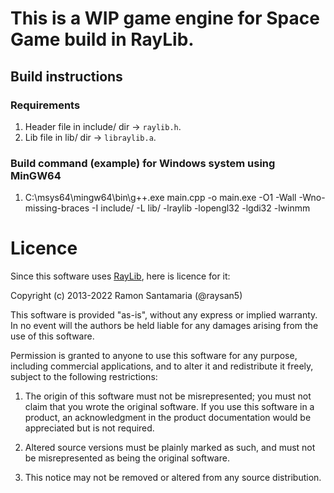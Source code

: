 # This is a WIP game engine for Space Game build in RayLib.

## Build instructions
### Requirements
1. Header file in include/ dir -> `raylib.h`.
2. Lib file in lib/ dir -> `libraylib.a`.

### Build command (example) for Windows system using MinGW64
1. C:\msys64\mingw64\bin\g++.exe main.cpp -o main.exe -O1 -Wall -Wno-missing-braces -I include/ -L lib/ -lraylib -lopengl32 -lgdi32 -lwinmm

# Licence

Since this software uses [RayLib](https://www.raylib.com/index.html), here is licence for it:

Copyright (c) 2013-2022 Ramon Santamaria (@raysan5)

This software is provided "as-is", without any express or implied warranty. In no event will the authors be held liable for any damages arising from the use of this software.

Permission is granted to anyone to use this software for any purpose, including commercial applications, and to alter it and redistribute it freely, subject to the following restrictions:

1. The origin of this software must not be misrepresented; you must not claim that you wrote the original software. If you use this software in a product, an acknowledgment in the product documentation would be appreciated but is not required.

2. Altered source versions must be plainly marked as such, and must not be misrepresented as being the original software.

3. This notice may not be removed or altered from any source distribution.
